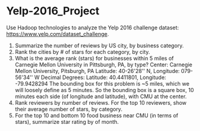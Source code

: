 # Yelp-2016_Project

Use Hadoop technologies to analyze the Yelp 2016 challenge dataset: https://www.yelp.com/dataset_challenge.

1. Summarize the number of reviews by US city, by business category.
2. Rank the cities by # of stars for each category, by city.
3. What is the average rank (stars) for businesses within 5 miles of Carnegie Mellon University in Pittsburgh, PA, by type?
Center: Carnegie Mellon University, Pitsburgh, PA
Latitude: 40-26'28'' N, Longitude: 079-56'34'' W
Decimal Degrees: Latitude: 40.4411801, Longitude: -79.9428294
The bounding box for this problem is ~5 miles, which we will loosely define as 5 minutes. So the bounding box is a square box, 10 minutes each side (of longitude and latitude), with CMU at the center.
4. Rank reviewers by number of reviews. For the top 10 reviewers, show their average number of stars, by category.
5. For the top 10 and bottom 10 food business near CMU (in terms of stars), summarize star rating by of month.
